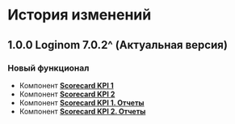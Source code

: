 # История изменений

## 1.0.0 Loginom 7.0.2^ (Актуальная версия)

### **Новый функционал**

* Компонент **[Scorecard KPI 1](./scorecard-kpi-1.md)**
* Компонент **[Scorecard KPI 2](./scorecard-kpi-2.md)**
* Компонент **[Scorecard KPI 1. Отчеты](./scorecard-kpi-1-report.md)**
* Компонент **[Scorecard KPI 2. Отчеты](./scorecard-kpi-2-report.md)**